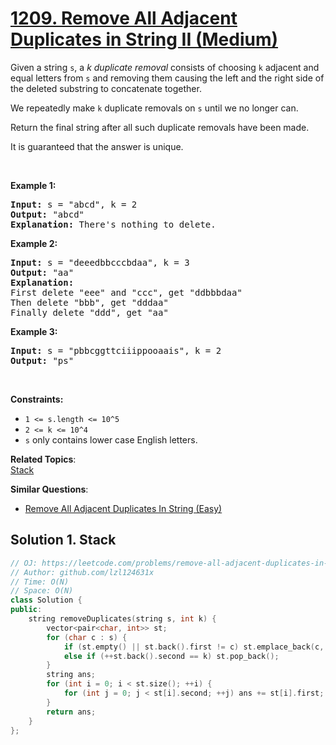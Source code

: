 # [1209. Remove All Adjacent Duplicates in String II (Medium)](https://leetcode.com/problems/remove-all-adjacent-duplicates-in-string-ii/)

<p>Given a string&nbsp;<code>s</code>, a <em>k</em>&nbsp;<em>duplicate removal</em>&nbsp;consists of choosing <code>k</code>&nbsp;adjacent and equal letters from&nbsp;<code>s</code> and removing&nbsp;them causing the left and the right side of the deleted substring to concatenate together.</p>

<p>We repeatedly make <code>k</code> duplicate removals on <code>s</code> until we no longer can.</p>

<p>Return the final string after all such duplicate removals have been made.</p>

<p>It is guaranteed that the answer is unique.</p>

<p>&nbsp;</p>
<p><strong>Example 1:</strong></p>

<pre><strong>Input:</strong> s = "abcd", k = 2
<strong>Output:</strong> "abcd"
<strong>Explanation: </strong>There's nothing to delete.</pre>

<p><strong>Example 2:</strong></p>

<pre><strong>Input:</strong> s = "deeedbbcccbdaa", k = 3
<strong>Output:</strong> "aa"
<strong>Explanation: 
</strong>First delete "eee" and "ccc", get "ddbbbdaa"
Then delete "bbb", get "dddaa"
Finally delete "ddd", get "aa"</pre>

<p><strong>Example 3:</strong></p>

<pre><strong>Input:</strong> s = "pbbcggttciiippooaais", k = 2
<strong>Output:</strong> "ps"
</pre>

<p>&nbsp;</p>
<p><strong>Constraints:</strong></p>

<ul>
	<li><code>1 &lt;= s.length &lt;= 10^5</code></li>
	<li><code>2 &lt;= k &lt;= 10^4</code></li>
	<li><code>s</code> only contains lower case English letters.</li>
</ul>


**Related Topics**:  
[Stack](https://leetcode.com/tag/stack/)

**Similar Questions**:
* [Remove All Adjacent Duplicates In String (Easy)](https://leetcode.com/problems/remove-all-adjacent-duplicates-in-string/)

## Solution 1. Stack

```cpp
// OJ: https://leetcode.com/problems/remove-all-adjacent-duplicates-in-string-ii/
// Author: github.com/lzl124631x
// Time: O(N)
// Space: O(N)
class Solution {
public:
    string removeDuplicates(string s, int k) {
        vector<pair<char, int>> st;
        for (char c : s) {
            if (st.empty() || st.back().first != c) st.emplace_back(c, 1);
            else if (++st.back().second == k) st.pop_back();
        }
        string ans;
        for (int i = 0; i < st.size(); ++i) {
            for (int j = 0; j < st[i].second; ++j) ans += st[i].first;
        }
        return ans;
    }
};
```